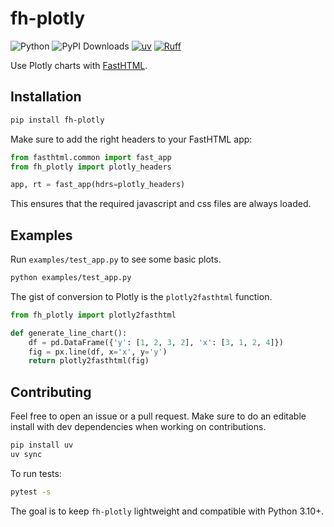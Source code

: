 # fh-plotly

![Python](https://img.shields.io/badge/python-3.10%2B-blue)
![PyPI Downloads](https://static.pepy.tech/badge/fh-plotly)
[![uv](https://img.shields.io/endpoint?url=https://raw.githubusercontent.com/astral-sh/uv/main/assets/badge/v0.json)](https://github.com/astral-sh/uv)
[![Ruff](https://img.shields.io/endpoint?url=https://raw.githubusercontent.com/astral-sh/ruff/main/assets/badge/v2.json)](https://github.com/astral-sh/ruff)

Use Plotly charts with [FastHTML](https://github.com/AnswerDotAI/fasthtml).


## Installation

```bash
pip install fh-plotly
```

Make sure to add the right headers to your FastHTML app:

```python
from fasthtml.common import fast_app
from fh_plotly import plotly_headers

app, rt = fast_app(hdrs=plotly_headers)
```

This ensures that the required javascript and css files are always loaded.

## Examples

Run `examples/test_app.py` to see some basic plots.

```bash
python examples/test_app.py
```

The gist of conversion to Plotly is the `plotly2fasthtml` function.

```python
from fh_plotly import plotly2fasthtml

def generate_line_chart():
    df = pd.DataFrame({'y': [1, 2, 3, 2], 'x': [3, 1, 2, 4]})
    fig = px.line(df, x='x', y='y')
    return plotly2fasthtml(fig)
```

## Contributing

Feel free to open an issue or a pull request. 
Make sure to do an editable install with dev dependencies when working on contributions.

```bash
pip install uv
uv sync
```

To run tests:

```bash
pytest -s
```

The goal is to keep `fh-plotly` lightweight and compatible with Python 3.10+.
